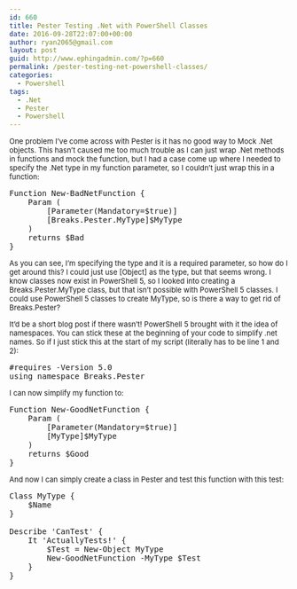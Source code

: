 ```yaml
---
id: 660
title: Pester Testing .Net with PowerShell Classes
date: 2016-09-28T22:07:00+00:00
author: ryan2065@gmail.com
layout: post
guid: http://www.ephingadmin.com/?p=660
permalink: /pester-testing-net-powershell-classes/
categories:
  - Powershell
tags:
  - .Net
  - Pester
  - Powershell
---
```

<span style="font-size: small;">One problem I’ve come across with Pester is it has no good way to Mock .Net objects. This hasn’t caused me too much trouble as I can just wrap .Net methods in functions and mock the function, but I had a case come up where I needed to specify the .Net type in my function parameter, so I couldn’t just wrap this in a function:</span>
<pre class="lang:ps decode:true">Function New-BadNetFunction {
    Param (
        [Parameter(Mandatory=$true)]
        [Breaks.Pester.MyType]$MyType
    )
    returns $Bad
}</pre>
<span style="font-size: small;">As you can see, I’m specifying the type and it is a required parameter, so how do I get around this? I could just use [Object] as the type, but that seems wrong. I know classes now exist in PowerShell 5, so I looked into creating a Breaks.Pester.MyType class, but that isn’t possible with PowerShell 5 classes. I could use PowerShell 5 classes to create MyType, so is there a way to get rid of Breaks.Pester?</span>

<span style="font-size: small;">It’d be a short blog post if there wasn’t! PowerShell 5 brought with it the idea of namespaces. You can stick these at the beginning of your code to simplify .net names. So if I just stick this at the start of my script (literally has to be line 1 and 2):</span>
<pre class="lang:ps decode:true ">#requires -Version 5.0
using namespace Breaks.Pester</pre>
<span style="font-size: small;">I can now simplify my function to:</span>
<pre class="lang:ps decode:true ">Function New-GoodNetFunction {
    Param (
        [Parameter(Mandatory=$true)]
        [MyType]$MyType
    )
    returns $Good
}</pre>
<span style="font-size: small;">And now I can simply create a class in Pester and test this function with this test:</span>
<pre class="lang:ps decode:true crayon-selected">Class MyType {
    $Name
}

Describe 'CanTest' {
    It 'ActuallyTests!' {
        $Test = New-Object MyType
        New-GoodNetFunction -MyType $Test
    }
}</pre>